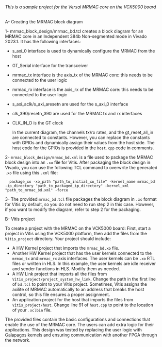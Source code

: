 ###### This is a sample project for the Versal MRMAC core on the VCK5000 board ######

A- Creating the MRMAC block diagram

   1- mrmac_block_design/mrmac_bd.tcl creates a block diagram for an MRMAC core in an Independent 384b Non-segmented mode in Vivado 2023.1. It has the following interfaces:
   - s_axi_0 interface is used to dynamically configure the MRMAC from the host
   - GT_Serial interface for the transceiver
   - mrmac_tx interface is the axis_tx of the MRMAC core: this needs to be connected to the user logic
   - mrmac_rx interface is the axis_rx of the MRMAC core: this needs to be connected to the user logic
   -  s_axi_aclk/s_axi_aresetn are used for the s_axi_0 interface
   -  clk_390/resetn_390 are used for the MRMAC tx and rx interfaces
   -  CLK_IN_D is the GT clock

      In the current diagram, the channels tx/rx rates, and the gt_reset_all_in are connected to constants. However, you can replace the constants with GPIOs and dynamically assign their values from the host side. The host code for the GPIOs is provided in the `host.cpp` code in comments.

   2- `mrmac_block_design/mrmac_bd.xml` is a file used to package the MRMAC block design into an `.xo` file for Vitis. After packaging the block design in Vivado, you can use the following TCL command to overwrite the generated `.xo` file using this `.xml` file:

      package_xo -xo_path "path_to_initial_xo_file" -kernel_name mrmac_bd -ip_directory "path_to_packaged_ip_directory" -kernel_xml "path_to_mrmac_bd.xml" -force

   3- The provided `mrmac_bd.tcl` file packages the block diagram in `.xo` format for Vitis by default, so you do not need to run step 2 in this case. However, if you want to modify the diagram, refer to step 2 for the packaging.




B- Vitis project

To create a project with the MRMAC on the VCK5000 board: First, start a project in Vitis using the VCK5000 platform, then add the files from the `Vitis_project` directory. Your project should include:
- A HW Kernel project that imports the `mrmac_bd.xo` file.
- Another HW Kernel project that has the user kernels connected to the `mrmac_tx` and `mrmac_rx` axis interfaces. The user kernels can be `.xo` RTL files or written in HLS. In this example, the user kernels are idle receiver and sender functions in HLS. Modify them as needed.
- A HW Link project that imports all the files from `Vitis_project/project_system_hw_link`.
  	Change the path in the first line of `bd.tcl` to point to your Vitis project. Sometimes, Vitis assigns the axilite of MRMAC automatically to an address that breaks the host control, so this file ensures a proper assignment.
- An application project for the host that imports the files from `Vitis_project/host`.
  	Change line 91 of `host.cpp` to point to the location of your `.xclbin` file.

The provided files contain the basic configurations and connections that enable the use of the MRMAC core. The users can add extra logic for their applications. This design was tested by replacing the user logic with [Galapagos](https://github.com/UofT-HPRC/galapagos) kernels and ensuring communication with another FPGA through the network.
